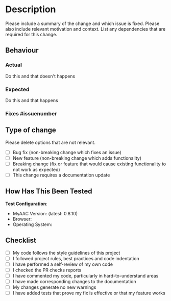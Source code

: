 # Description

Please include a summary of the change and which issue is fixed. Please also include relevant motivation and context. List any dependencies that are required for this change.

## Behaviour
### **Actual**

Do this and that doesn't happens

### **Expected**

Do this and that happens

### Fixes #issuenumber

## Type of change

Please delete options that are not relevant.

  - [ ] Bug fix (non-breaking change which fixes an issue)
  - [ ] New feature (non-breaking change which adds functionality)
  - [ ] Breaking change (fix or feature that would cause existing functionality to not work as expected)
  - [ ] This change requires a documentation update

## How Has This Been Tested

**Test Configuration**:

  - MyAAC Version: (latest: 0.8.10)
  - Browser:
  - Operating System:

## Checklist

  - [ ] My code follows the style guidelines of this project
  - [ ] I followed project rules, best practices and code indentation
  - [ ] I have performed a self-review of my own code
  - [ ] I checked the PR checks reports 
  - [ ] I have commented my code, particularly in hard-to-understand areas
  - [ ] I have made corresponding changes to the documentation
  - [ ] My changes generate no new warnings
  - [ ] I have added tests that prove my fix is effective or that my feature works

